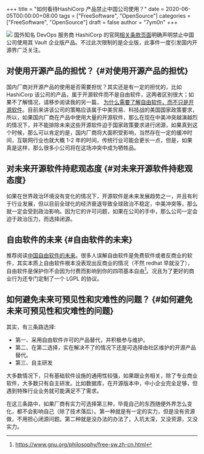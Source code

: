 +++
title = "如何看待HashiCorp 产品禁止中国公司使用？"
date = 2020-06-05T00:00:00+08:00
tags = ["FreeSoftware", "OpenSource"]
categories = ["FreeSoftware", "OpenSource"]
draft = false
author = "7ym0n"
+++

![](/hashicorp/terms-of-evaluation.jpg)
国外知名 DevOps 服务商 HashiCorp 的官网[相关条款页面](https://www.hashicorp.com/terms-of-evaluation)明确声明禁止中国公司使用其 Vault 企业版产品。不过此次限制的是企业版，此事件一度引发国内开源界广泛关注。


## 对使用开源产品的担忧？ {#对使用开源产品的担忧}

  国内厂商对开源产品的使用是否需要担忧？其实还是有一定的担忧的，比如 HashiCorp 该公司的产品，属于开源软件而不是自由软件，这两者区别很大；如果不了解情况，请移步阅读我的另一篇，
[为什么需要了解自由软件，而不只是开源软件](https://www.scanbuf.net/post/why-you-need-to-know-freesoftware/)。目前来讲该公司的策略应该属于中美贸易、科技战的美国国家政策要求，所以，如果国内厂商在产品中使用大量的开源软件，那么在现在中美冲突越演越烈的情况下，并不能排除未来这些开源软件迫于国家政策要求进行闭源，如果真到这个时候，那么可以肯定的是，国内厂商将大面积受影响，当然存在一定的缓冲时间，互联网行业也就大概 1-2
年的时间，传统行业可能会更长一点，但是，如果真是这样，那么很多小公司将在这场冲突中成为牺牲品。


## 对未来开源软件持悲观态度 {#对未来开源软件持悲观态度}

  如果在世界政治环境没有变化的情况下，开源软件是未来发展趋势之一，并且有利于行业发展，但以目前全球化的经济衰退导致全球政治不稳定，中美冲突等，那么就一定会受到政治影响。因为它的许可问题，如果在公司的手中，那么公司一定会迫于政治压力，而选择闭源。


## 自由软件的未来 {#自由软件的未来}

  推荐阅读[中国自由软件的未来](https://nalaginrut.com/archives/2019/09/21/%E4%B8%AD%E5%9B%BD%E8%87%AA%E7%94%B1%E8%BD%AF%E4%BB%B6%E7%9A%84%E6%9C%AA%E6%9D%A5)。很多人误解自由软件是免费软件或者反商业的软件，其实本质上自由软件根本没表现出反商业的情况（不然 redhat 早就没了），自由软件是保护你不会因为付费而影响到你的四项基本自由[^fn:1]。况且为了更好的商业行为还专门定制了一个 LGPL 的协议。


## 如何避免未来可预见性和灾难性的问题？ {#如何避免未来可预见性和灾难性的问题}

其实，有三条路选择:

-   第一、采用自由软件许可的产品替代，并积极参与维护。
-   第二、在第二选择，实在解决不了的情况下还是可选择由社区维护的开源产品替代。
-   第三、自主研发

大多数情况下，只有基础软件设施的通用性较强，如果跟业务相关，除了专业商业软件，大多数只有自主研发。比如数据库，在开源版本中，中小企业完全足够，但遇到特殊行业业务就可能满足不了需求。

  在这三条路中，如果厂商有实力可选择第三种，毕竟自己的东西随便外界怎么变化，都不会影响自己（除了技术落后）。第一种就是有一定的实力，但是没有资源做，不用担心闭源问题。第二种就是没办法的办法了，入坑太深，又没资源，又没实力。

[^fn:1]: <https://www.gnu.org/philosophy/free-sw.zh-cn.html>

